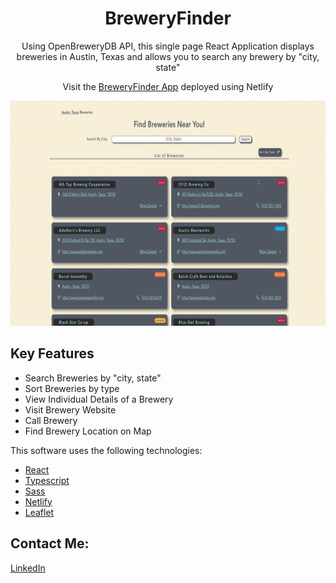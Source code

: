 <h1 align="center">BreweryFinder</h1>

<p align="center">Using OpenBreweryDB API, this single page React Application displays breweries in Austin, Texas and  allows you to search any brewery by "city, state"</p>

<p align="center">Visit the <a href="https://thebreweryfinder.netlify.app/">BreweryFinder App</a> deployed using Netlify</p>

<div align="center">
    <img src="./public/BreweryFinder.gif" alt="BreweryFinderGif" height="360px" />
</div>


## Key Features

* Search Breweries by "city, state"
* Sort Breweries by type
* View Individual Details of a Brewery 
* Visit Brewery Website
* Call Brewery
* Find Brewery Location on Map


This software uses the following technologies:

- [React](https://reactjs.org/)
- [Typescript](https://www.typescriptlang.org/)
- [Sass](https://sass-lang.com/)
- [Netlify](https://www.netlify.com/)
- [Leaflet](https://leafletjs.com/)



<h2>Contact Me:</h2>
<a href="https://www.linkedin.com/in/zachcar">LinkedIn</a>
